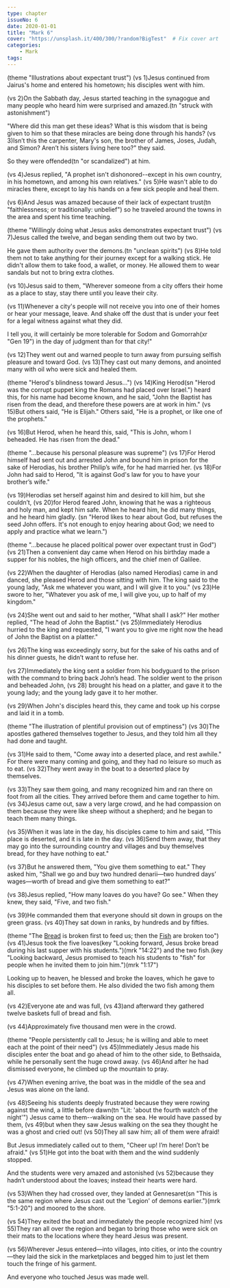 ```yaml
---
type: chapter
issueNo: 6
date: 2020-01-01
title: "Mark 6"
cover: "https://unsplash.it/400/300/?random?BigTest"  # Fix cover art
categories:
    - Mark
tags:
---
```


(theme "Illustrations about expectant trust")
(vs 1)Jesus continued from Jairus's home and entered his hometown; his disciples went with him.

(vs 2)On the Sabbath day, Jesus started teaching in the synagogue and many people who heard him were surprised and amazed.(tn "struck with astonishment")

"Where did this man get these ideas?  What is this wisdom that is being given to him so that these miracles are being done through his hands?  (vs 3)Isn’t this the carpenter, Mary's son, the brother of James, Joses, Judah, and Simon?  Aren’t his sisters living here too?" they said.

So they were offended(tn "or scandalized") at him.

(vs 4)Jesus replied, "A prophet isn't dishonored--except in his own country, in his hometown, and among his own relatives."  (vs 5)He wasn't able to do miracles there, except to lay his hands on a few sick people and heal them.

(vs 6)And Jesus was amazed because of their lack of expectant trust(tn "faithlessness; or traditionally: unbelief") so he traveled around the towns in the area and spent his time teaching.

(theme "Willingly doing what Jesus asks demonstrates expectant trust")
(vs 7)Jesus called the twelve, and began sending them out two by two.

He gave them authority over the demons.(tn "unclean spirits")  (vs 8)He told them not to take anything for their journey except for a walking stick.  He didn't allow them to take food, a wallet, or money.  He allowed them to wear sandals but not to bring extra clothes.

(vs 10)Jesus said to them, "Wherever someone from a city offers their home as a place to stay, stay there until you leave their city.

(vs 11)Whenever a city's people will not receive you into one of their homes or hear your message, leave.  And shake off the dust that is under your feet for a legal witness against what they did.

I tell you, it will certainly be more tolerable for Sodom and Gomorrah(xr "Gen 19") in the day of judgment than for that city!"

(vs 12)They went out and warned people to turn away from pursuing selfish pleasure and toward God.  (vs 13)They cast out many demons, and anointed many with oil who were sick and healed them.

(theme "Herod's blindness toward Jesus...")
(vs 14)King Herod(sn "Herod was the corrupt puppet king the Romans had placed over Israel.") heard this, for his name had become known, and he said, "John the Baptist has risen from the dead, and therefore these powers are at work in him."  (vs 15)But others said, "He is Elijah." Others said, "He is a prophet, or like one of the prophets."

(vs 16)But Herod, when he heard this, said, "This is John, whom I beheaded. He has risen from the dead."

(theme "...because his personal pleasure was supreme")
(vs 17)For Herod himself had sent out and arrested John and bound him in prison for the sake of Herodias, his brother Philip’s wife, for he had married her.  (vs 18)For John had said to Herod, "It is against God's law for you to have your brother’s wife."

(vs 19)Herodias set herself against him and desired to kill him, but she couldn’t,  (vs 20)for Herod feared John, knowing that he was a righteous and holy man, and kept him safe. When he heard him, he did many things, and he heard him gladly. (sn "Herod likes to hear about God, but refuses the seed John offers.  It's not enough to enjoy hearing about God; we need to apply and practice what we learn.")

(theme "...because he placed political power over expectant trust in God")
(vs 21)Then a convenient day came when Herod on his birthday made a supper for his nobles, the high officers, and the chief men of Galilee.

(vs 22)When the daughter of Herodias (also named Herodias) came in and danced, she pleased Herod and those sitting with him. The king said to the young lady, "Ask me whatever you want, and I will give it to you."  (vs 23)He swore to her, "Whatever you ask of me, I will give you, up to half of my kingdom."

(vs 24)She went out and said to her mother, "What shall I ask?"  Her mother replied, "The head of John the Baptist."  (vs 25)Immediately Herodius hurried to the king and requested, "I want you to give me right now the head of John the Baptist on a platter."

(vs 26)The king was exceedingly sorry, but for the sake of his oaths and of his dinner guests, he didn’t want to refuse her.

(vs 27)Immediately the king sent a soldier from his bodyguard to the prison with the command to bring back John’s head.  The soldier went to the prison and beheaded John,  (vs 28) brought his head on a platter, and gave it to the young lady; and the young lady gave it to her mother.

(vs 29)When John's disciples heard this, they came and took up his corpse and laid it in a tomb.

(theme "The illustration of plentiful provision out of emptiness")
(vs 30)The apostles gathered themselves together to Jesus, and they told him all they had done and taught.

(vs 31)He said to them, "Come away into a deserted place, and rest awhile." For there were many coming and going, and they had no leisure so much as to eat.  (vs 32)They went away in the boat to a deserted place by themselves.

(vs 33)They saw them going, and many recognized him and ran there on foot from all the cities. They arrived before them and came together to him.  (vs 34)Jesus came out, saw a very large crowd, and he had compassion on them because they were like sheep without a shepherd; and he began to teach them many things.

(vs 35)When it was late in the day, his disciples came to him and said, "This place is deserted, and it is late in the day.  (vs 36)Send them away, that they may go into the surrounding country and villages and buy themselves bread, for they have nothing to eat."

(vs 37)But he answered them, "You give them something to eat." They asked him, "Shall we go and buy two hundred denarii—two hundred days’ wages—worth of bread and give them something to eat?"

(vs 38)Jesus replied, "How many loaves do you have? Go see." When they knew, they said, "Five, and two fish."

(vs 39)He commanded them that everyone should sit down in groups on the green grass.  (vs 40)They sat down in ranks, by hundreds and by fifties.

(theme "The [Bread](/mark-14#22) is broken first to feed us; then the [Fish](/mark-1#17) are broken too")
(vs 41)Jesus took the five loaves(key "Looking forward, Jesus broke bread during his last supper with his students.")(mrk "14:22") and the two fish.(key "Looking backward, Jesus promised to teach his students to "fish" for people when he invited them to join him.")(mrk "1:17")

Looking up to heaven, he blessed and broke the loaves, which he gave to his disciples to set before them.  He also divided the two fish among them all.

(vs 42)Everyone ate and was full, (vs 43)and afterward they gathered twelve baskets full of bread and fish.

(vs 44)Approximately five thousand men were in the crowd.

(theme "People persistently call to Jesus; he is willing and able to meet each at the point of their need")
(vs 45)Immediately Jesus made his disciples enter the boat and go ahead of him to the other side, to Bethsaida, while he personally sent the huge crowd away.  (vs 46)And after he had dismissed everyone, he climbed up the mountain to pray.

(vs 47)When evening arrive, the boat was in the middle of the sea and Jesus was alone on the land.

(vs 48)Seeing his students deeply frustrated because they were rowing against the wind, a little before dawn(tn "Lit: 'about the fourth watch of the night'") Jesus came to them--walking on the sea.  He would have passed by them,  (vs 49)but when they saw Jesus walking on the sea they thought he was a ghost and cried out!  (vs 50)They all saw him; all of them were afraid!

But Jesus immediately called out to them, "Cheer up! I’m here! Don’t be afraid."  (vs 51)He got into the boat with them and the wind suddenly stopped.

And the students were very amazed and astonished (vs 52)because they hadn’t understood about the loaves; instead their hearts were hard.

(vs 53)When they had crossed over, they landed at Gennesaret(sn "This is the same region where Jesus cast out the 'Legion' of demons earlier.")(mrk "5:1-20") and moored to the shore.

(vs 54)They exited the boat and immediately the people recognized him!  (vs 55)They ran all over the region and began to bring those who were sick on their mats to the locations where they heard Jesus was present.

(vs 56)Wherever Jesus entered—into villages, into cities, or into the country—they laid the sick in the marketplaces and begged him to just let them touch the fringe of his garment.

And everyone who touched Jesus was made well. ﻿
